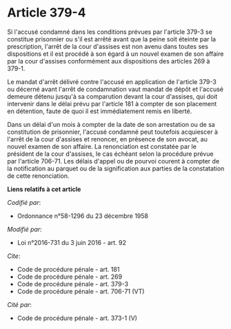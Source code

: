 # Article 379-4

Si l'accusé condamné dans les conditions prévues par l'article 379-3 se constitue prisonnier ou s'il est arrêté avant que la
peine soit éteinte par la prescription, l'arrêt de la cour d'assises est non avenu dans toutes ses dispositions et il est
procédé à son égard à un nouvel examen de son affaire par la cour d'assises conformément aux dispositions des articles 269 à
379-1. 

Le mandat d'arrêt délivré contre l'accusé en application de l'article 379-3 ou décerné avant l'arrêt de condamnation vaut
mandat de dépôt et l'accusé demeure détenu jusqu'à sa comparution devant la cour d'assises, qui doit intervenir dans le délai
prévu par l'article 181 à compter de son placement en détention, faute de quoi il est immédiatement remis en liberté. 

Dans un délai d'un mois à compter de la date de son arrestation ou de sa constitution de prisonnier, l'accusé condamné peut
toutefois acquiescer à l'arrêt de la cour d'assises et renoncer, en présence de son avocat, au nouvel examen de son affaire.
La renonciation est constatée par le président de la cour d'assises, le cas échéant selon la procédure prévue par l'article
706-71. Les délais d'appel ou de pourvoi courent à compter de la notification au parquet ou de la signification aux parties
de la constatation de cette renonciation.

**Liens relatifs à cet article**

_Codifié par_:

  - Ordonnance n°58-1296 du 23 décembre 1958

_Modifié par_:

  - Loi n°2016-731 du 3 juin 2016 - art. 92

_Cite_:

  - Code de procédure pénale - art. 181
  - Code de procédure pénale - art. 269
  - Code de procédure pénale - art. 379-3
  - Code de procédure pénale - art. 706-71 (VT)

_Cité par_:

  - Code de procédure pénale - art. 373-1 (V)
